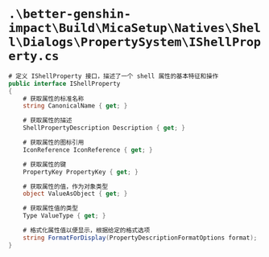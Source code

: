 # `.\better-genshin-impact\Build\MicaSetup\Natives\Shell\Dialogs\PropertySystem\IShellProperty.cs`

```cs
# 定义 IShellProperty 接口，描述了一个 shell 属性的基本特征和操作
public interface IShellProperty
{
    # 获取属性的标准名称
    string CanonicalName { get; }

    # 获取属性的描述
    ShellPropertyDescription Description { get; }

    # 获取属性的图标引用
    IconReference IconReference { get; }

    # 获取属性的键
    PropertyKey PropertyKey { get; }

    # 获取属性的值，作为对象类型
    object ValueAsObject { get; }

    # 获取属性值的类型
    Type ValueType { get; }

    # 格式化属性值以便显示，根据给定的格式选项
    string FormatForDisplay(PropertyDescriptionFormatOptions format);
}
```